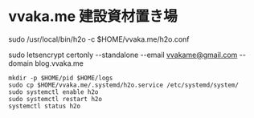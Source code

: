 # vvaka.me 建設資材置き場

sudo /usr/local/bin/h2o -c $HOME/vvaka.me/h2o.conf

sudo letsencrypt certonly --standalone --email vvakame@gmail.com --domain blog.vvaka.me

```
mkdir -p $HOME/pid $HOME/logs
sudo cp $HOME/vvaka.me/.systemd/h2o.service /etc/systemd/system/
sudo systemctl enable h2o
sudo systemctl restart h2o
systemctl status h2o
```
